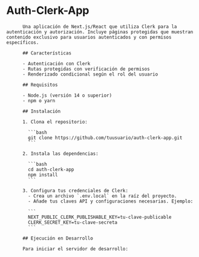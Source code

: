  # Auth-Clerk-App

          Una aplicación de Next.js/React que utiliza Clerk para la autenticación y autorización. Incluye páginas protegidas que muestran contenido exclusivo para usuarios autenticados y con permisos específicos.

          ## Características

          - Autenticación con Clerk
          - Rutas protegidas con verificación de permisos
          - Renderizado condicional según el rol del usuario

          ## Requisitos

          - Node.js (versión 14 o superior)
          - npm o yarn

          ## Instalación

          1. Clona el repositorio:

            ```bash
            git clone https://github.com/tuusuario/auth-clerk-app.git
            ```

          2. Instala las dependencias:

            ```bash
            cd auth-clerk-app
            npm install
            ```

          3. Configura tus credenciales de Clerk:
            - Crea un archivo `.env.local` en la raíz del proyecto.
            - Añade tus claves API y configuraciones necesarias. Ejemplo:

            ```
            NEXT_PUBLIC_CLERK_PUBLISHABLE_KEY=tu-clave-publicable
            CLERK_SECRET_KEY=tu-clave-secreta
            ```

          ## Ejecución en Desarrollo

          Para iniciar el servidor de desarrollo:
